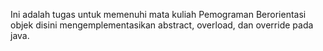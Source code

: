 Ini adalah tugas untuk memenuhi mata kuliah Pemograman Berorientasi objek
disini mengemplementasikan abstract, overload, dan override pada java. 

